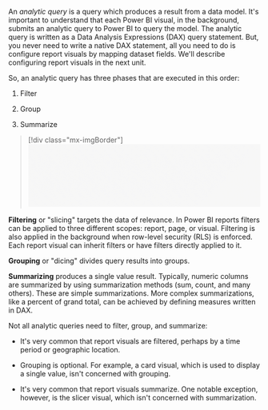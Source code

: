 An *analytic query* is a query which produces a result from a data model. It's important to understand that each Power BI visual, in the background, submits an analytic query to Power BI to query the model. The analytic query is written as a Data Analysis Expressions (DAX) query statement. But, you never need to write a native DAX statement, all you need to do is configure report visuals by mapping dataset fields. We'll describe configuring report visuals in the next unit.

So, an analytic query has three phases that are executed in this order:

1.  Filter

1.  Group

1.  Summarize

> [!div class="mx-imgBorder"]
> [![An animation shows the sequence of the three analytic query phases: Filter, Group, and Summarize.](../media/dax-filter-group-summarize-c.gif)](../media/dax-filter-group-summarize-c.gif#lightbox)

**Filtering** or "slicing" targets the data of relevance. In Power BI reports filters can be applied to three different scopes: report, page, or visual. Filtering is also applied in the background when row-level security (RLS) is enforced. Each report visual can inherit filters or have filters directly applied to it.

**Grouping** or "dicing" divides query results into groups.

**Summarizing** produces a single value result. Typically, numeric columns are summarized by using summarization methods (sum, count, and many others). These are simple summarizations. More complex summarizations, like a percent of grand total, can be achieved by defining measures written in DAX.

Not all analytic queries need to filter, group, and summarize:

-   It's very common that report visuals are filtered, perhaps by a time period or geographic location.

-   Grouping is optional. For example, a card visual, which is used to display a single value, isn't concerned with grouping.

-   It's very common that report visuals summarize. One notable exception, however, is the slicer visual, which isn't concerned with summarization.
